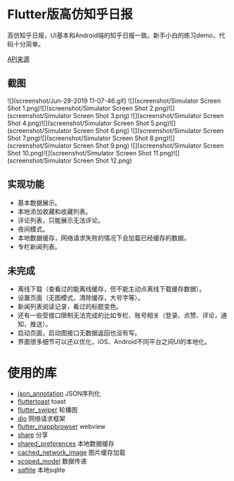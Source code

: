 # Flutter版高仿知乎日报

高仿知乎日报，UI基本和Android端的知乎日报一致。新手小白的练习demo，代码十分简单。

[API来源](https://github.com/izzyleung/ZhihuDailyPurify/wiki/%E7%9F%A5%E4%B9%8E%E6%97%A5%E6%8A%A5-API-%E5%88%86%E6%9E%90)

## 截图

![](screenshot/Jun-28-2019 11-07-46.gif)
![](screenshot/Simulator Screen Shot 1.png)![](screenshot/Simulator Screen Shot 2.png)![](screenshot/Simulator Screen Shot 3.png)
![](screenshot/Simulator Screen Shot 4.png)![](screenshot/Simulator Screen Shot 5.png)![](screenshot/Simulator Screen Shot 6.png)
![](screenshot/Simulator Screen Shot 7.png)![](screenshot/Simulator Screen Shot 8.png)![](screenshot/Simulator Screen Shot 9.png)
![](screenshot/Simulator Screen Shot 10.png)![](screenshot/Simulator Screen Shot 11.png)![](screenshot/Simulator Screen Shot 12.png)

## 实现功能

* 基本数据展示。
* 本地添加收藏和收藏列表。
* 评论列表，只能展示无法评论。
* 夜间模式。
* 本地数据缓存，网络请求失败的情况下会加载已经缓存的数据。
* 专栏新闻列表。

## 未完成

* 离线下载（查看过的能离线缓存，但不能主动点离线下载缓存数据）。
* 设置页面（无图模式，清除缓存，大号字等）。
* 新闻列表阅读记录，看过的标题变色。
* 还有一些受接口限制无法完成的比如专栏、账号相关（登录、点赞、评论，通知，推送）。
* 启动页面，启动图接口无数据返回也没有写。
* 界面很多细节可以还以优化，iOS、Android不同平台之间UI的本地化。

# 使用的库

* [json_annotation](https://pub.dev/packages/json_annotation) JSON序列化
* [fluttertoast](https://pub.dev/packages/fluttertoast) toast
* [flutter_swiper](https://pub.dev/packages/flutter_swiper) 轮播图
* [dio](https://pub.dev/packages/dio) 网络请求框架
* [flutter_inappbrowser](https://pub.dev/packages/flutter_inappbrowser) webview
* [share](https://pub.dev/packages/share) 分享
* [shared_preferences](https://pub.dev/packages/shared_preferences) 本地数据缓存
* [cached_network_image](https://pub.dev/packages/cached_network_image) 图片缓存加载
* [scoped_model](https://pub.dev/packages/scoped_model) 数据传递
* [sqflite](https://pub.dev/packages/sqflite) 本地sqlite
